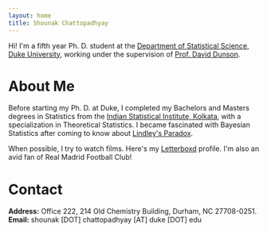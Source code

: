 ```yaml
---
layout: home
title: Shounak Chattopadhyay
---
```


Hi! I'm a fifth year Ph. D. student at the [Department of Statistical Science, Duke University](https://stat.duke.edu/), working under the supervision of [Prof. David Dunson](https://scholars.duke.edu/person/dunson).

# About Me

Before starting my Ph. D. at Duke, I completed my Bachelors and Masters degrees in Statistics from the [Indian Statistical Institute, Kolkata](www.isical.ac.in), with a specialization in Theoretical Statistics. I became fascinated with Bayesian Statistics after coming to know about [Lindley's Paradox](https://en.wikipedia.org/wiki/Lindley%27s_paradox). 

When possible, I try to watch films. Here's my [Letterboxd](https://letterboxd.com/Vito13/) profile. I'm also an avid fan of Real Madrid Football Club!

# Contact

**Address:** Office 222, 214 Old Chemistry Building, Durham, NC 27708-0251.<br />
**Email:** shounak [DOT] chattopadhyay [AT] duke [DOT] edu

